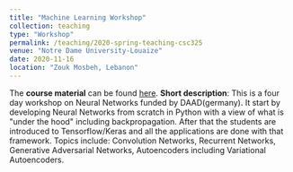```yaml
---
title: "Machine Learning Workshop"
collection: teaching
type: "Workshop"
permalink: /teaching/2020-spring-teaching-csc325
venue: "Notre Dame University-Louaize"
date: 2020-11-16
location: "Zouk Mosbeh, Lebanon"
---
```


The **course material** can be found [here](https://hikmatfarhat-ndu.github.io/NN-online).
**Short description**: This is a four day workshop on Neural Networks funded by DAAD(germany).
It start by developing Neural Networks from scratch in Python with a view of what is "under the hood" including backpropagation. After that the students are introduced to Tensorflow/Keras and all the applications are done with that framework. Topics include: Convolution Networks, Recurrent Networks, Generative Adversarial Networks, Autoencoders including Variational Autoencoders.
